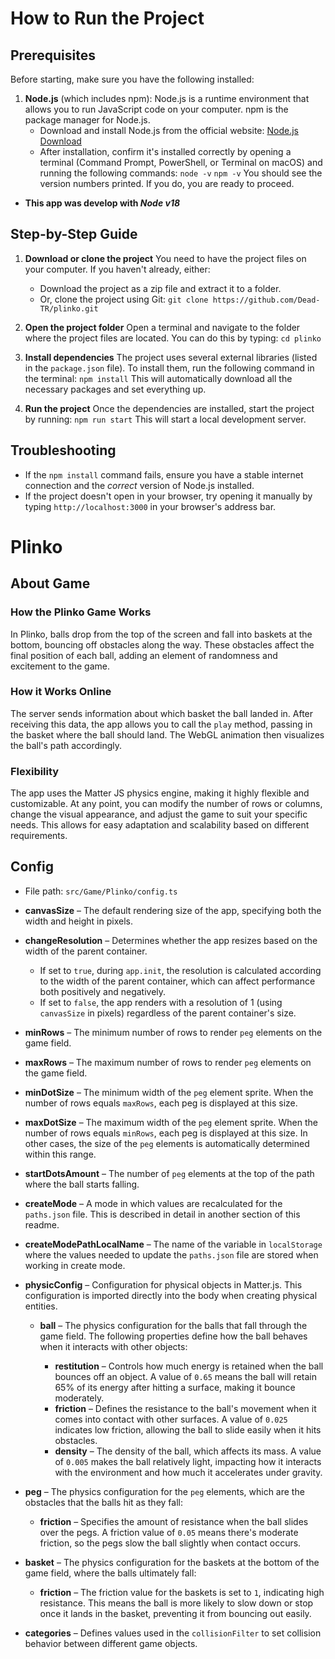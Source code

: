 # How to Run the Project

## Prerequisites

Before starting, make sure you have the following installed:

1. **Node.js** (which includes npm): Node.js is a runtime environment that allows you to run JavaScript code on your computer. npm is the package manager for Node.js.
   - Download and install Node.js from the official website: [Node.js Download](https://nodejs.org/)
   - After installation, confirm it's installed correctly by opening a terminal (Command Prompt, PowerShell, or Terminal on macOS) and running the following commands:
     `node -v`
     `npm -v`
     You should see the version numbers printed. If you do, you are ready to proceed.

- **This app was develop with _Node v18_**

## Step-by-Step Guide

1. **Download or clone the project**
   You need to have the project files on your computer. If you haven't already, either:

   - Download the project as a zip file and extract it to a folder.
   - Or, clone the project using Git:
     `git clone https://github.com/Dead-TR/plinko.git`

2. **Open the project folder**
   Open a terminal and navigate to the folder where the project files are located. You can do this by typing:
   `cd plinko`

3. **Install dependencies**
   The project uses several external libraries (listed in the `package.json` file). To install them, run the following command in the terminal:
   `npm install`
   This will automatically download all the necessary packages and set everything up.

4. **Run the project**
   Once the dependencies are installed, start the project by running:
   `npm run start`
   This will start a local development server.

## Troubleshooting

- If the `npm install` command fails, ensure you have a stable internet connection and the _correct_ version of Node.js installed.
- If the project doesn't open in your browser, try opening it manually by typing `http://localhost:3000` in your browser's address bar.

# Plinko

## About Game

### How the Plinko Game Works

In Plinko, balls drop from the top of the screen and fall into baskets at the bottom, bouncing off obstacles along the way. These obstacles affect the final position of each ball, adding an element of randomness and excitement to the game.

### How it Works Online

The server sends information about which basket the ball landed in. After receiving this data, the app allows you to call the `play` method, passing in the basket where the ball should land. The WebGL animation then visualizes the ball's path accordingly.

### Flexibility

The app uses the Matter JS physics engine, making it highly flexible and customizable. At any point, you can modify the number of rows or columns, change the visual appearance, and adjust the game to suit your specific needs. This allows for easy adaptation and scalability based on different requirements.

## Config

- File path: `src/Game/Plinko/config.ts`

- **canvasSize** – The default rendering size of the app, specifying both the width and height in pixels.

- **changeResolution** – Determines whether the app resizes based on the width of the parent container.

  - If set to `true`, during `app.init`, the resolution is calculated according to the width of the parent container, which can affect performance both positively and negatively.
  - If set to `false`, the app renders with a resolution of 1 (using `canvasSize` in pixels) regardless of the parent container's size.

- **minRows** – The minimum number of rows to render `peg` elements on the game field.

- **maxRows** – The maximum number of rows to render `peg` elements on the game field.

- **minDotSize** – The minimum width of the `peg` element sprite. When the number of rows equals `maxRows`, each peg is displayed at this size.

- **maxDotSize** – The maximum width of the `peg` element sprite. When the number of rows equals `minRows`, each peg is displayed at this size. In other cases, the size of the `peg` elements is automatically determined within this range.

- **startDotsAmount** – The number of `peg` elements at the top of the path where the ball starts falling.

- **createMode** – A mode in which values are recalculated for the `paths.json` file. This is described in detail in another section of this readme.

- **createModePathLocalName** – The name of the variable in `localStorage` where the values needed to update the `paths.json` file are stored when working in create mode.

- **physicConfig** – Configuration for physical objects in Matter.js. This configuration is imported directly into the body when creating physical entities.

  - **ball** – The physics configuration for the balls that fall through the game field. The following properties define how the ball behaves when it interacts with other objects:

    - **restitution** – Controls how much energy is retained when the ball bounces off an object. A value of `0.65` means the ball will retain 65% of its energy after hitting a surface, making it bounce moderately.
    - **friction** – Defines the resistance to the ball's movement when it comes into contact with other surfaces. A value of `0.025` indicates low friction, allowing the ball to slide easily when it hits obstacles.
    - **density** – The density of the ball, which affects its mass. A value of `0.005` makes the ball relatively light, impacting how it interacts with the environment and how much it accelerates under gravity.

- **peg** – The physics configuration for the `peg` elements, which are the obstacles that the balls hit as they fall:

  - **friction** – Specifies the amount of resistance when the ball slides over the pegs. A friction value of `0.05` means there's moderate friction, so the pegs slow the ball slightly when contact occurs.

- **basket** – The physics configuration for the baskets at the bottom of the game field, where the balls ultimately fall:

  - **friction** – The friction value for the baskets is set to `1`, indicating high resistance. This means the ball is more likely to slow down or stop once it lands in the basket, preventing it from bouncing out easily.

- **categories** – Defines values used in the `collisionFilter` to set collision behavior between different game objects.
